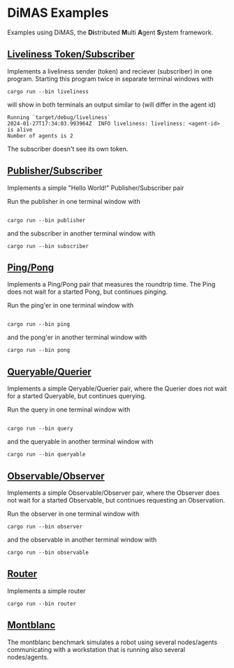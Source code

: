# DiMAS Examples

Examples using DiMAS, the **Di**stributed **M**ulti **A**gent **S**ystem framework.

## [Liveliness Token/Subscriber](https://github.com/dimas-fw/examples/tree/main/liveliness)

Implements a liveliness sender (token) and reciever (subscriber) in one program.
Starting this program twice in separate terminal windows with

```shell
cargo run --bin liveliness
```

will show in both terminals an output similar to (will differ in the agent id)

```shell
Running `target/debug/liveliness`
2024-01-27T17:34:03.993964Z  INFO liveliness: liveliness: <agent-id> is alive
Number of agents is 2
```

The subscriber doesn't see its own token.

## [Publisher/Subscriber](https://github.com/dimas-fw/examples/tree/main/pubsub)

Implements a simple "Hello World!" Publisher/Subscriber pair

Run the publisher in one terminal window with

```shell

cargo run --bin publisher

```

and the subscriber in another terminal window with

```shell
cargo run --bin subscriber
```

## [Ping/Pong](https://github.com/dimas-fw/examples/tree/main/pingpong)

Implements a Ping/Pong pair that measures the roundtrip time. The Ping does not
wait for a started Pong, but continues pinging.

Run the ping'er in one terminal window with

```shell

cargo run --bin ping

```

and the pong'er in another terminal window with

```shell
cargo run --bin pong
```

## [Queryable/Querier](https://github.com/dimas-fw/examples/tree/main/queries)

Implements a simple Qeryable/Querier pair, where the Querier does not wait for
a started Queryable, but continues querying.

Run the query in one terminal window with

```shell

cargo run --bin query

```

and the queryable in another terminal window with

```shell
cargo run --bin queryable
```

## [Observable/Observer](https://github.com/dimas-fw/examples/tree/main/observation)

Implements a simple Observable/Observer pair, where the Observer does not wait
for a started Observable, but continues requesting an Observation.

Run the observer in one terminal window with

```shell
cargo run --bin observer
```

and the observable in another terminal window with

```shell
cargo run --bin observable
```

## [Router](https://github.com/dimas-fw/examples/tree/main/router)

Implements a simple router

```shell
cargo run --bin router
```

## [Montblanc](https://github.com/dimas-fw/examples/tree/main/montblanc)

The montblanc benchmark simulates a robot using several nodes/agents communicating
with a workstation that is running also several nodes/agents.
